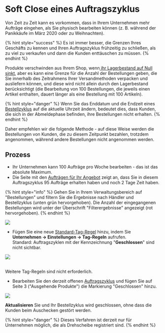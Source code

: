 # Soft Close eines Auftragszyklus

Von Zeit zu Zeit kann es vorkommen, dass in Ihrem Unternehmen mehr Aufträge eingehen, als Sie physisch bearbeiten können (z. B. während der Panikkäufe im März 2020 oder zu Weihnachten).

{% hint style="success" %}
Es ist immer besser, die Grenzen Ihres Geschäfts zu kennen und Ihren Auftragszyklus frühzeitig zu schließen, als zu viel zu verkaufen und dann die Kunden enttäuschen zu müssen.
{% endhint %}

Produkte verschwinden aus Ihrem Shop, wenn[ ihr Lagerbestand auf Null sinkt](../../basic-features/products-1/), aber es kann eine Grenze für die Anzahl der Bestellungen geben, die Sie innerhalb des Zeitrahmens Ihrer Versandmethoden verpacken und ausliefern können, und diese wird nicht allein durch den Lagerbestand berücksichtigt (die Bearbeitung von 100 Bestellungen, die jeweils einen Artikel enthalten, dauert länger als eine Bestellung mit 100 Artikeln).

{% hint style="danger" %}
Wenn Sie das Enddatum und die Endzeit eines [Bestellzyklus](../../basic-features/shopfront/order-cycle/) auf die aktuelle Uhrzeit ändern, bedeutet dies, dass Kunden, die sich in der Abmeldephase befinden, ihre Bestellungen nicht erhalten.
{% endhint %}

Daher empfehlen wir die folgende Methode - auf diese Weise werden die Bestellungen von Kunden, die zu diesem Zeitpunkt bezahlen, trotzdem angenommen, während andere Bestellungen nicht angenommen werden.

## Prozess

* Ihr Unternehmen kann 100 Aufträge pro Woche bearbeiten - das ist das absolute Maximum.
* Die Seite mit den [Aufträgen für Ihr Angebot](../../basic-features/orders/view-orders.md#auflistung-der-auftraege) zeigt an, dass Sie in diesem Auftragszyklus 95 Aufträge erhalten haben und noch 2 Tage Zeit haben.

{% hint style="info" %}
Gehen Sie in Ihrem Verwaltungsbereich auf "Bestellungen" und filtern Sie die Ergebnisse nach Händler und Bestellzyklus (unten grün hervorgehoben). Die Anzahl der eingegangenen Bestellungen wird unter der Überschrift "Filterergebnisse" angezeigt (rot hervorgehoben).
{% endhint %}

![](../../.gitbook/assets/orders.jpg)

* Fügen Sie eine neue [Standard-Tag-Regel](../../basic-features/shopfront/customer-management-and-conditional-displays-prices/tags-and-tag-rules.md) hinzu, indem Sie **Unternehmen -> Einstellungen -> Tag-Regeln** aufrufen.\
  Standard: Auftragszyklen mit der Kennzeichnung "**Geschlossen**" sind nicht sichtbar.

![](../../.gitbook/assets/closedtagrule.jpg)

\
Weitere Tag-Regeln sind nicht erforderlich.

* Bearbeiten Sie den derzeit offenen [Auftragszyklus](../../basic-features/shopfront/order-cycle/order-cycles-for-hubs.md) und fügen Sie auf Seite 3 ("Ausgehende Produkte") die Markierung "Geschlossen" hinzu.

![](../../.gitbook/assets/softcloseoc.jpg)

**Aktualisieren** Sie und Ihr Bestellzyklus wird geschlossen, ohne dass die Kunden beim Auschecken gestört werden.

{% hint style="danger" %}
Dieses Verfahren ist derzeit nur für Unternehmen möglich, die als Drehscheibe registriert sind.
{% endhint %}
